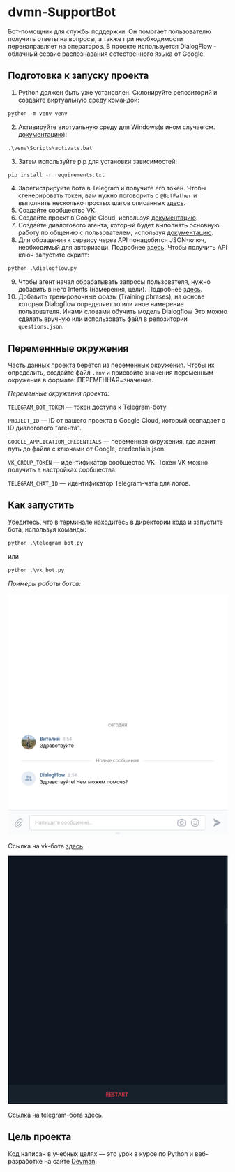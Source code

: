 # dvmn-SupportBot

Бот-помощник для службы поддержки. Он помогает пользователю получить ответы на вопросы, а также при необходимости перенаправляет на операторов. В проекте используется DialogFlow - облачный сервис распознавания естественного языка от Google.

## Подготовка к запуску проекта

1. Python должен быть уже установлен. Склонируйте репозиторий и создайте виртуальную среду командой:

```python
python -m venv venv
```

2. Активируйте виртуальную среду для Windows(в ином случае см. [документацию](https://docs.python.org/3/library/venv.html)):

```python
.\venv\Scripts\activate.bat
```

3. Затем используйте pip для установки зависимостей:

```python
pip install -r requirements.txt
```

4. Зарегистрируйте бота в Telegram и получите его токен. Чтобы сгенерировать токен, вам нужно поговорить с `@BotFather` и выполнить несколько простых шагов описанных [здесь](https://core.telegram.org/bots#6-botfather).
5. Создайте сообщество VK.
6. Cоздайте проект в Google Cloud, используя [документацию](https://cloud.google.com/dialogflow/es/docs/quick/setup). 
7. Cоздайте диалогового агента, который будет выполнять основную работу по общению с пользователем, используя [документацию](https://cloud.google.com/dialogflow/es/docs/quick/build-agent). 
8. Для обращения к сервису через API понадобится JSON-ключ, необходимый для авторизаци. Подробнее [здесь](https://cloud.google.com/docs/authentication/api-keys). Чтобы получить API ключ запустите скрипт:

```python
python .\dialogflow.py
```

9. Чтобы агент начал обрабатывать запросы пользователя, нужно добавить в него Intents (намерения, цели). Подробнее [здесь](https://cloud.google.com/dialogflow/es/docs/quick/api#detect_intent).
10. Добавить тренировочные фразы (Training phrases), на основе которых Dialogflow определяет то или иное намерение пользователя. Инами словами обучить модель Dialogflow Это можно сделать вручную или использовать файл в репозитории `questions.json`.

## Переменнные окружения

Часть данных проекта берётся из переменных окружения. Чтобы их определить, создайте файл `.env` и присвойте значения переменным окружения в формате: ПЕРЕМЕННАЯ=значение.

_Переменные окружения проекта:_

`TELEGRAM_BOT_TOKEN` — токен доступа к Telegram-боту.

`PROJECT_ID` — ID от вашего проекта в Google Cloud, который совпадает с ID диалогового "агента".

`GOOGLE_APPLICATION_CREDENTIALS` — переменная окружения, где лежит путь до файла с ключами от Google, credentials.json.

`VK_GROUP_TOKEN` — идентификатор сообщества VK. Токен VK можно получить в настройках сообщества.

`TELEGRAM_CHAT_ID` — идентификатор Telegram-чата для логов.

## Как запустить

Убедитесь, что в терминале находитесь в директории кода и запустите бота, используя команды:

```python
python .\telegram_bot.py
```
или

```python
python .\vk_bot.py
```
_Примеры работы ботов:_

![vk_bot](https://github.com/juneshone/dvmn-SupportBot/blob/main/demo_vk_bot.gif)

Ссылка на vk-бота [здесь](https://vk.com/club226476141).

![tg_bot](https://github.com/juneshone/dvmn-SupportBot/blob/main/demo_tg_bot.gif)

Ссылка на telegram-бота [здесь](https://t.me/VerbGame_support_bot).

## Цель проекта

Код написан в учебных целях — это урок в курсе по Python и веб-разработке на сайте [Devman](https://dvmn.org).
